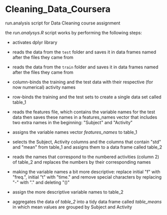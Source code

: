 # Cleaning_Data_Coursera
run.analysis script for Data Cleaning course assignment

the *run.analysys.R* script works by performing the following steps:

- activates dplyr library

- reads the data from the `test` folder and saves it in data frames named after the files they came from

- reads the data from the `train` folder and saves it in data frames named after the files they came from

- column-binds the training and the test data with their respective (for now numerical) activity names

- row-binds the training and the test sets to create a single data set called table_1

- reads the features file, which contains the variable names for the test data then saves these names in a features_names vector that includes two extra names in the beginning: "Subject" and "Activity"

- assigns the variable names vector *features_names* to table_1

-  selects the Subject, Activity columns and the columns that contain "std" and "mean" from table_1
and assigns them to a data frame called table_2

- reads the names that correspond to the numbered activities (column 2) of table_2 and replaces the numbers by their corresponding names

- making the variable names a bit more descriptive: replace initial "f" with "freq.", initial "t" with "time." and remove special characters by replacing "-" with "." and deleting "()"

- assign the more descriptive variable names to table_2

- aggregates the data of *table_2* into a tidy data frame called *table_means* in which mean values are grouped by Subject and Activity
